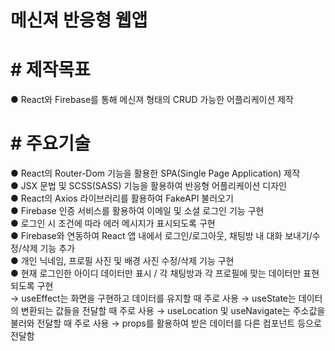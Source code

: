 # 메신져 반응형 웹앱
# # 제작목표
● React와 Firebase를 통해 메신져 형태의 CRUD 가능한 어플리케이션 제작<br/>
# # 주요기술
● React의 Router-Dom 기능을 활용한 SPA(Single Page Application) 제작<br/>
● JSX 문법 및 SCSS(SASS) 기능을 활용하여 반응형 어플리케이션 디자인<br/>
● React의 Axios 라이브러리를 활용하여 FakeAPI 불러오기<br/>
● Firebase 인증 서비스를 활용하여 이메일 및 소셜 로그인 기능 구현<br/>
● 로그인 시 조건에 따라 에러 메시지가 표시되도록 구현<br/>
● Firebase와 연동하여 React 앱 내에서 로그인/로그아웃, 채팅방 내 대화 보내기/수정/삭제 기능 추가<br/>
● 개인 닉네임, 프로필 사진 및 배경 사진 수정/삭제 기능 구현<br/>
● 현재 로그인한 아이디 데이터만 표시 / 각 채팅방과 각 프로필에 맞는 데이터만 표현되도록 구현<br/>
→ useEffect는 화면을 구현하고 데이터를 유지할 때 주로 사용
→ useState는 데이터의 변환되는 값들을 전달할 때 주로 사용
→ useLocation 및 useNavigate는 주소값을 불러와 전달할 때 주로 사용
→ props를 활용하여 받은 데이터를 다른 컴포넌트 등으로 전달함
